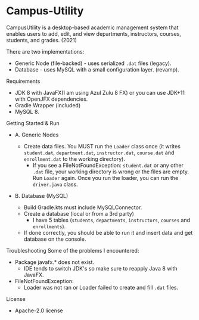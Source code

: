 # Campus-Utility
CampusUtility is a desktop-based academic management system that enables users to add, edit, and view departments, instructors, courses, students, and grades. (2021)

There are two implementations:
- Generic Node (file-backed) - uses serialized `.dat` files (legacy).
- Database - uses MySQL with a small configuration layer. (revamp).


Requirements 
- JDK 8 with JavaFX(I am using Azul Zulu 8 FX) or you can use JDK+11 with OpenJFX dependencies.
- Gradle Wrapper (included)
- MySQL 8.

Getting Started & Run
- A. Generic Nodes
  - Create data files.
    You MUST run the `Loader` class once (it writes `student.dat`, `department.dat`, `instructor.dat`, `course.dat` and `enrollment.dat` to the working directory).
      - If you see a FileNotFoundException: `student.dat` or any other `.dat` file, your working directory is wrong or the files are empty. Run `Loader` again.
    Once you run the loader, you can run the `driver.java` class.

- B. Database (MySQL) 
  - Build Gradle.kts must include MySQLConnector.
  - Create a database (local or from a 3rd party)
     - I have 5 tables (`students`, `departments`, `instructors`, `courses` and `enrollments`).
  - If done correctly, you should be able to run it and insert data and get database on the console.

Troubleshooting
Some of the problems I encountered:
 - Package javafx.* does not exist.
   - IDE tends to switch JDK's so make sure to reapply Java 8 with JavaFX.
 - FileNotFoundException:
   - Loader was not ran or Loader failed to create and fill `.dat` files.
  
License 
- Apache-2.0 license
